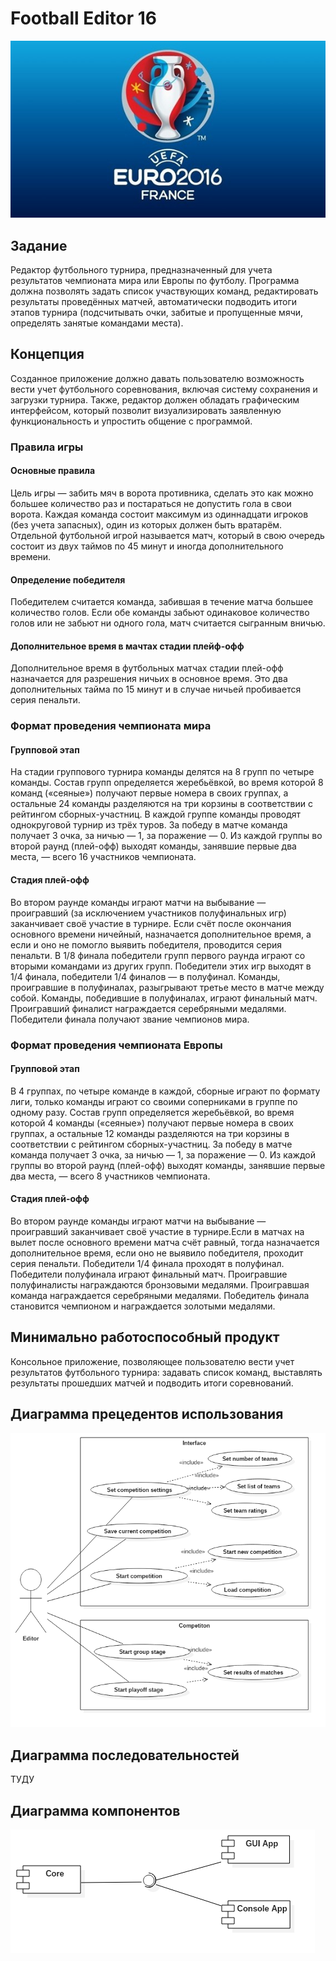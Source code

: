 # Football Editor 16
![alt tag](report/logo.jpg)

## Задание
Редактор футбольного турнира, предназначенный для учета результатов чемпионата мира или Европы по футболу. Программа должна позволять задать список участвующих команд, редактировать результаты проведённых матчей, автоматически подводить итоги этапов турнира (подсчитывать очки, забитые и пропущенные мячи, определять занятые командами места).

## Концепция
Созданное приложение должно давать пользователю возможность вести учет футбольного соревнования, включая систему сохранения и загрузки турнира. Также, редактор должен обладать графическим интерфейсом, который позволит визуализировать заявленную функциональность и упростить общение с программой.

### Правила игры
#### Основные правила
Цель игры — забить мяч в ворота противника, сделать это как можно большее количество раз и постараться не допустить гола в свои ворота. Каждая команда состоит максимум из одиннадцати игроков (без учета запасных), один из которых должен быть вратарём. Отдельной футбольной игрой называется матч, который в свою очередь состоит из двух таймов по 45 минут и иногда дополнительного времени.

#### Определение победителя 
Победителем считается команда, забившая в течение матча большее количество голов. Если обе команды забьют одинаковое количество голов или не забьют ни одного гола, матч считается сыгранным вничью.

#### Дополнительное время в мачтах стадии плейф-офф
Дополнительное время в футбольных матчах стадии плей-офф назначается для разрешения ничьих в основное время. Это два дополнительных тайма по 15 минут и в случае ничьей пробивается серия пенальти.

### Формат проведения чемпионата мира
#### Групповой этап
На стадии группового турнира команды делятся на 8 групп по четыре команды. Состав групп определяется жеребьёвкой, во время которой 8 команд («сеяные») получают первые номера в своих группах, а остальные 24 команды разделяются на три корзины в соответствии с рейтингом сборных-участниц. В каждой группе команды проводят однокруговой турнир из трёх туров. За победу в матче команда получает 3 очка, за ничью — 1, за поражение — 0. Из каждой группы во второй раунд (плей-офф) выходят команды, занявшие первые два места, — всего 16 участников чемпионата.
#### Стадия плей-офф
Во втором раунде команды играют матчи на выбывание — проигравший (за исключением участников полуфинальных игр) заканчивает своё участие в турнире. Если счёт после окончания основного времени ничейный, назначается дополнительное время, а если и оно не помогло выявить победителя, проводится серия пенальти. В 1/8 финала победители групп первого раунда играют со вторыми командами из других групп. Победители этих игр выходят в 1/4 финала, победители 1/4 финалов — в полуфинал. Команды, проигравшие в полуфиналах, разыгрывают третье место в матче между собой. Команды, победившие в полуфиналах, играют финальный матч. Проигравший финалист награждается серебряными медалями. Победители финала получают звание чемпионов мира. 

### Формат проведения чемпионата Европы
#### Групповой этап
В 4 группах, по четыре команде в каждой, сборные играют по формату лиги, только команды играют со своими соперниками в группе по одному разу. Состав групп определяется жеребьёвкой, во время которой 4 команды («сеяные») получают первые номера в своих группах, а остальные 12 команды разделяются на три корзины в соответствии с рейтингом сборных-участниц. За победу в матче команда получает 3 очка, за ничью — 1, за поражение — 0. Из каждой группы во второй раунд (плей-офф) выходят команды, занявшие первые два места, — всего 8 участников чемпионата.
#### Стадия плей-офф
Во втором раунде команды играют матчи на выбывание — проигравший заканчивает своё участие в турнире.Если в матчах на вылет после основного времени матча счёт равный, тогда назначается дополнительное время, если оно не выявило победителя, проходит серия пенальти. Победители 1/4 финала проходят в полуфинал. Победители полуфинала играют финальный матч. Проигравшие полуфиналисты награждаются бронзовыми медалями. Проигравшая команда награждается серебряными медалями. Победитель финала становится чемпионом и награждается золотыми медалями.

## Минимально работоспособный продукт
Консольное приложение, позволяющее пользователю вести учет результатов футбольного турнира: задавать список команд, выставлять результаты прошедших матчей и подводить итоги соревнований.

## Диаграмма прецедентов использования
![Use case diagram](/report/diagrams/UseCaseDiagram.png)
## Диаграмма последовательностей
ТУДУ
## Диаграмма компонентов
![Component diagram](/report/diagrams/ComponentDiagram.png)
